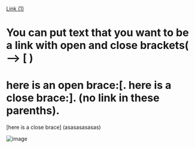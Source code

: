 [Link (1)](https://www.youtube.com/watch?v=_y9hkrN9k3w)
# You can put text that you want to be a link with open and close brackets( --> [ )


# here is an open brace:[.   here is a close brace:].  (no link in these parenths).
[here is a close brace] (asasasasasas)

![image](aaaaaaaa)